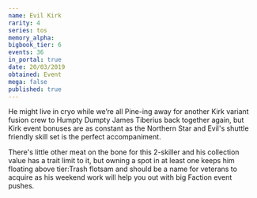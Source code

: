 ```yaml
---
name: Evil Kirk
rarity: 4
series: tos
memory_alpha:
bigbook_tier: 6
events: 36
in_portal: true
date: 20/03/2019
obtained: Event
mega: false
published: true
---
```


He might live in cryo while we’re all Pine-ing away for another Kirk variant fusion crew to Humpty Dumpty James Tiberius back together again, but Kirk event bonuses are as constant as the Northern Star and Evil's shuttle friendly skill set is the perfect accompaniment.

There's little other meat on the bone for this 2-skiller and his collection value has a trait limit to it, but owning a spot in at least one keeps him floating above tier:Trash flotsam and should be a name for veterans to acquire as his weekend work will help you out with big Faction event pushes.

